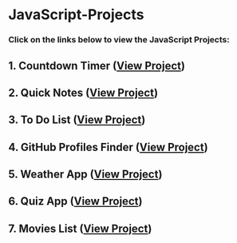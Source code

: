 # JavaScript-Projects

### Click on the links below to view the JavaScript Projects:

## 1. Countdown Timer ([View Project](https://pulkitagarwal.netlify.app/JavaScript%20Projects/countdownTimer/index.html))
## 2. Quick Notes ([View Project](https://beerwithstraw.github.io/JavaScript%20Projects/QuickNotes/index.html))
## 3. To Do List ([View Project](https://beerwithstraw.github.io/JavaScript%20Projects/ToDoList/index.html))
## 4. GitHub Profiles Finder ([View Project](https://beerwithstraw.github.io/JavaScript%20Projects/GithubProfiles/index.html))
## 5. Weather App ([View Project](https://beerwithstraw.github.io/JavaScript%20Projects/WeatherApp/index.html))
## 6. Quiz App ([View Project](https://beerwithstraw.github.io/JavaScript%20Projects/QuizApp/index.html))
## 7. Movies List ([View Project](https://beerwithstraw.github.io/JavaScript%20Projects/Movies%20List/index.html))
